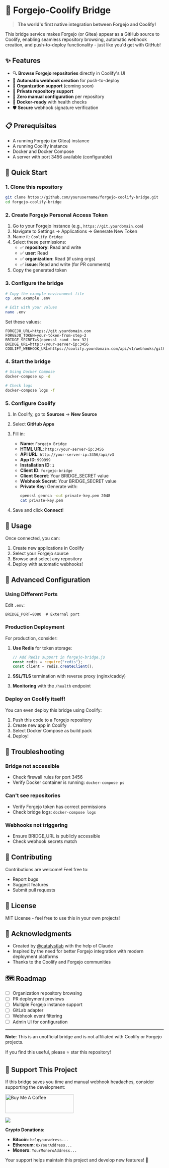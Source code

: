 # 🚀 Forgejo-Coolify Bridge

> **The world's first native integration between Forgejo and Coolify!**

This bridge service makes Forgejo (or Gitea) appear as a GitHub source to Coolify, enabling seamless repository browsing, automatic webhook creation, and push-to-deploy functionality - just like you'd get with GitHub!

## ✨ Features

- 🔍 **Browse Forgejo repositories** directly in Coolify's UI
- 🔗 **Automatic webhook creation** for push-to-deploy
- 🏢 **Organization support** (coming soon)
- 🔐 **Private repository support**
- 🚀 **Zero manual configuration** per repository
- 🐳 **Docker-ready** with health checks
- 🛡️ **Secure** webhook signature verification

## 📋 Prerequisites

- A running Forgejo (or Gitea) instance
- A running Coolify instance
- Docker and Docker Compose
- A server with port 3456 available (configurable)

## 🚀 Quick Start

### 1. Clone this repository

```bash
git clone https://github.com/yourusername/forgejo-coolify-bridge.git
cd forgejo-coolify-bridge
```

### 2. Create Forgejo Personal Access Token

1. Go to your Forgejo instance (e.g., `https://git.yourdomain.com`)
2. Navigate to Settings → Applications → Generate New Token
3. Name it: `Coolify Bridge`
4. Select these permissions:
   - ✅ **repository**: Read and write
   - ✅ **user**: Read
   - ✅ **organization**: Read (if using orgs)
   - ✅ **issue**: Read and write (for PR comments)
5. Copy the generated token

### 3. Configure the bridge

```bash
# Copy the example environment file
cp .env.example .env

# Edit with your values
nano .env
```

Set these values:

```env
FORGEJO_URL=https://git.yourdomain.com
FORGEJO_TOKEN=your-token-from-step-2
BRIDGE_SECRET=$(openssl rand -hex 32)
BRIDGE_URL=http://your-server-ip:3456
COOLIFY_WEBHOOK_URL=https://coolify.yourdomain.com/api/v1/webhooks/github
```

### 4. Start the bridge

```bash
# Using Docker Compose
docker-compose up -d

# Check logs
docker-compose logs -f
```

### 5. Configure Coolify

1. In Coolify, go to **Sources** → **New Source**
2. Select **GitHub Apps**
3. Fill in:

   - **Name**: `Forgejo Bridge`
   - **HTML URL**: `http://your-server-ip:3456`
   - **API URL**: `http://your-server-ip:3456/api/v3`
   - **App ID**: `999999`
   - **Installation ID**: `1`
   - **Client ID**: `forgejo-bridge`
   - **Client Secret**: Your BRIDGE_SECRET value
   - **Webhook Secret**: Your BRIDGE_SECRET value
   - **Private Key**: Generate with:
     ```bash
     openssl genrsa -out private-key.pem 2048
     cat private-key.pem
     ```

4. Save and click **Connect**!

## 🎉 Usage

Once connected, you can:

1. Create new applications in Coolify
2. Select your Forgejo source
3. Browse and select any repository
4. Deploy with automatic webhooks!

## 🔧 Advanced Configuration

### Using Different Ports

Edit `.env`:

```env
BRIDGE_PORT=8080  # External port
```

### Production Deployment

For production, consider:

1. **Use Redis** for token storage:

   ```javascript
   // Add Redis support in forgejo-bridge.js
   const redis = require("redis");
   const client = redis.createClient();
   ```

2. **SSL/TLS** termination with reverse proxy (nginx/caddy)

3. **Monitoring** with the `/health` endpoint

### Deploy on Coolify itself!

You can even deploy this bridge using Coolify:

1. Push this code to a Forgejo repository
2. Create new app in Coolify
3. Select Docker Compose as build pack
4. Deploy!

## 🐛 Troubleshooting

### Bridge not accessible

- Check firewall rules for port 3456
- Verify Docker container is running: `docker-compose ps`

### Can't see repositories

- Verify Forgejo token has correct permissions
- Check bridge logs: `docker-compose logs`

### Webhooks not triggering

- Ensure BRIDGE_URL is publicly accessible
- Check webhook secrets match

## 🤝 Contributing

Contributions are welcome! Feel free to:

- Report bugs
- Suggest features
- Submit pull requests

## 📄 License

MIT License - feel free to use this in your own projects!

## 🙏 Acknowledgments

- Created by [@catalystlab](https://github.com/catalystlab) with the help of Claude
- Inspired by the need for better Forgejo integration with modern deployment platforms
- Thanks to the Coolify and Forgejo communities

## 🗺️ Roadmap

- [ ] Organization repository browsing
- [ ] PR deployment previews
- [ ] Multiple Forgejo instance support
- [ ] GitLab adapter
- [ ] Webhook event filtering
- [ ] Admin UI for configuration

---

**Note**: This is an unofficial bridge and is not affiliated with Coolify or Forgejo projects.

If you find this useful, please ⭐ star this repository!

## 💖 Support This Project

If this bridge saves you time and manual webhook headaches, consider supporting the development:

<a href="https://coff.ee/caseyc" target="_blank"><img src="https://cdn.buymeacoffee.com/buttons/v2/default-yellow.png" alt="Buy Me A Coffee" style="height: 60px !important;width: 217px !important;" ></a>

[![](https://img.shields.io/static/v1?label=Sponsor&message=%E2%9D%A4&logo=GitHub&color=%23fe8e86)](https://github.com/sponsors/ccollier86)

**Crypto Donations:**

- **Bitcoin**: `bc1qyouradress...`
- **Ethereum**: `0xYourAddress...`
- **Monero**: `YourMoneroAddress...`

Your support helps maintain this project and develop new features! 🚀
